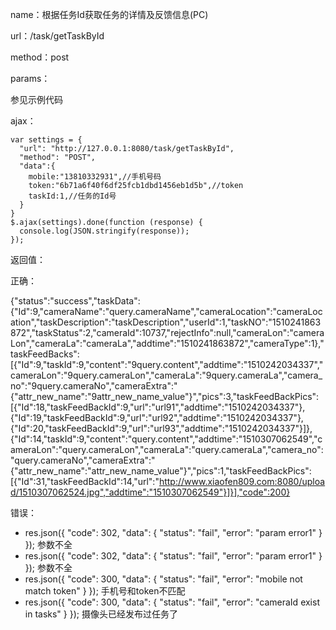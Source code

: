 name：根据任务Id获取任务的详情及反馈信息(PC)

url：/task/getTaskById

method：post

params：

参见示例代码

ajax：

```
var settings = {
  "url": "http://127.0.0.1:8080/task/getTaskById",
  "method": "POST",
  "data":{
    mobile:"13810332931",//手机号码
    token:"6b71a6f40f6df25fcb1dbd1456eb1d5b",//token
    taskId:1,//任务的Id号
  }
}
$.ajax(settings).done(function (response) {
  console.log(JSON.stringify(response));
});
```

返回值：

正确：

{"status":"success","taskData":{"Id":9,"cameraName":"query.cameraName","cameraLocation":"cameraLocation","taskDescription":"taskDescription","userId":1,"taskNO":"1510241863872","taskStatus":2,"cameraId":10737,"rejectInfo":null,"cameraLon":"cameraLon","cameraLa":"cameraLa","addtime":"1510241863872","cameraType":1},"taskFeedBacks":[{"Id":9,"taskId":9,"content":"9query.content","addtime":"1510242034337","cameraLon":"9query.cameraLon","cameraLa":"9query.cameraLa","camera_no":"9query.cameraNo","cameraExtra":"{\"attr_new_name\":\"9attr_new_name_value\"}","pics":3,"taskFeedBackPics":[{"Id":18,"taskFeedBackId":9,"url":"url91","addtime":"1510242034337"},{"Id":19,"taskFeedBackId":9,"url":"url92","addtime":"1510242034337"},{"Id":20,"taskFeedBackId":9,"url":"url93","addtime":"1510242034337"}]},{"Id":14,"taskId":9,"content":"query.content","addtime":"1510307062549","cameraLon":"query.cameraLon","cameraLa":"query.cameraLa","camera_no":"query.cameraNo","cameraExtra":"{\"attr_new_name\":\"attr_new_name_value\"}","pics":1,"taskFeedBackPics":[{"Id":31,"taskFeedBackId":14,"url":"http://www.xiaofen809.com:8080/upload/1510307062524.jpg","addtime":"1510307062549"}]}],"code":200}

错误：

* res.json({ "code": 302, "data": { "status": "fail", "error": "param error1" } }); 参数不全
* res.json({ "code": 302, "data": { "status": "fail", "error": "param error1" } }); 参数不全
* res.json({ "code": 300, "data": { "status": "fail", "error": "mobile not match token" } }); 手机号和token不匹配
* res.json({ "code": 300, "data": { "status": "fail", "error": "cameraId exist in tasks" } }); 摄像头已经发布过任务了 